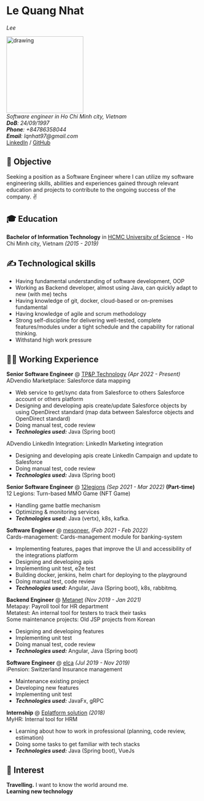 # Le Quang Nhat
_Lee_ <br>

<img src="https://github.com/lqnhat97/my-digital-cv/blob/gh-pages/img/my_img.JPG?raw=true" alt="drawing" style="width:200px;"/> <br>
_Software engineer in Ho Chi Minh city, Vietnam_ <br>
_**DoB**: 24/09/1997_ <br>
_**Phone**: +84786358044_ <br>
_**Email**: lqnhat97@gmail.com_ <br>
[LinkedIn](https://www.linkedin.com/in/lqnhat97/) / [GitHub](https://github.com/lqnhat97/)

## 🎯 Objective

Seeking a position as a Software Engineer where I can utilize my software engineering skills, abilities and experiences gained through relevant education and projects to contribute to the ongoing success of the company. ✌️ <br> 

## 🎓 Education

**Bachelor of Information Technology** in [HCMC University of Science](https://www.hcmus.edu.vn/) - Ho Chi Minh city, Vietnam _(2015 - 2019)_

## ✍️ Technological skills

- Having fundamental understanding of software development, OOP
- Working as Backend developer, almost using Java, can quickly adapt to new (with me) techs
- Having knowledge of git, docker, cloud-based or on-premises fundamental
- Having knowledge of agile and scrum methodology
- Strong self-discipline for delivering well-tested, complete features/modules under a tight schedule and the capability for rational thinking.
- Withstand high work pressure

## 👨‍💻 Working Experience

**Senior Software Engineer** @ [TP&P Technology](https://www.tpptechnology.com/) _(Apr 2022 - Present)_ <br>
ADvendio Marketplace: Salesforce data mapping

- Web service to get/sync data from Salesforce to others Salesforce account or others platform
- Designing and developing apis create/update Salesforce objects by using OpenDirect standard (map data between Salesforce objects and OpenDirect standard)
- Doing manual test, code review
- **_Technologies used:_** Java (Spring boot)
  
ADvendio LinkedIn Integration: LinkedIn Marketing integration

- Designing and developing apis create LinkedIn Campaign and update to Salesforce
- Doing manual test, code review
- **_Technologies used:_** Java (Spring boot)

**Senior Software Engineer** @ [12legions](https://12legions.io/) _(Sep 2021 - Mar 2022)_ **(Part-time)** <br>
12 Legions: Turn-based MMO Game (NFT Game)

- Handling game battle mechanism
- Optimizing & monitoring services
- **_Technologies used:_** Java (vertx), k8s, kafka.

**Software Engineer** @ [mesoneer.](https://www.mesoneer.io/en/) _(Feb 2021 - Feb 2022)_ <br>
Cards-management: Cards-management module for banking-system

- Implementing features, pages that improve the UI and accessibility of the integrations platform
- Designing and developing apis
- Implementing unit test, e2e test
- Building docker, jenkins, helm chart for deploying to the playground
- Doing manual test, code review
- **_Technologies used:_** Angular, Java (Spring boot), k8s, rabbitmq.

**Backend Engineer** @ [Metanet](https://www.metanet.co.kr/) _(Nov 2019 - Jan 2021)_ <br>
Metapay: Payroll tool for HR department <br>
Metatest: An internal tool for testers to track their tasks <br>
Some maintenance projects: Old JSP projects from Korean

- Designing and developing features
- Implementing unit test
- Doing manual test, code review
- **_Technologies used:_** Angular, Java (Spring boot)

**Software Engineer** @ [elca](https://www.elca.vn/) _(Jul 2019 - Nov 2019)_ <br>
iPension: Switzerland Insurance management

- Maintenance existing project
- Developing new features
- Implementing unit test
- **_Technologies used:_** JavaFx, gRPC

**Internship** @ [Eplatform solution](https://www.eplatform.vn/) _(2018)_ <br>
MyHR: Internal tool for HRM

- Learning about how to work in professional (planning, code review, estimation)
- Doing some tasks to get familiar with tech stacks
- **_Technologies used:_** Java (Spring boot), VueJs

## 🧸 Interest

**Travelling.** I want to know the 
world around me.<br>
**Learning new technology**
